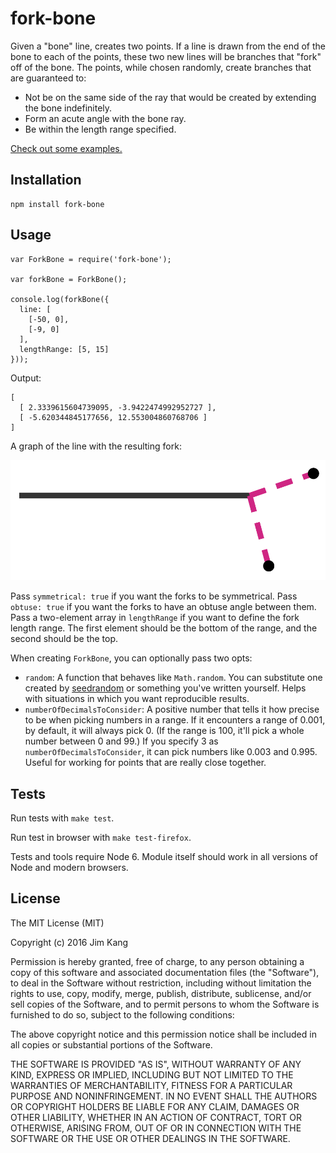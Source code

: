 fork-bone
==================

Given a "bone" line, creates two points. If a line is drawn from the end of the bone to each of the points, these two new lines will be branches that "fork" off of the bone. The points, while chosen randomly, create branches that are guaranteed to:

- Not be on the same side of the ray that would be created by extending the bone indefinitely.
- Form an acute angle with the bone ray.
- Be within the length range specified.

[Check out some examples.](http://jimkang.com/fork-bone)

Installation
------------

    npm install fork-bone

Usage
-----

    var ForkBone = require('fork-bone');

    var forkBone = ForkBone();
    
    console.log(forkBone({
      line: [
        [-50, 0],
        [-9, 0]
      ],
      lengthRange: [5, 15]
    }));

Output:

    [
      [ 2.3339615604739095, -3.9422474992952727 ],
      [ -5.620344845177656, 12.553004860768706 ]
    ]

A graph of the line with the resulting fork:

![Example graph](https://raw.githubusercontent.com/jimkang/fork-bone/gh-pages/meta/example-case.png)

Pass `symmetrical: true` if you want the forks to be symmetrical.
Pass `obtuse: true` if you want the forks to have an obtuse angle between them.
Pass a two-element array in `lengthRange` if you want to define the fork length range. The first element should be the bottom of the range, and the second should be the top.

When creating `ForkBone`, you can optionally pass two opts:

  - `random`: A function that behaves like `Math.random`. You can substitute one created by [seedrandom](https://github.com/davidbau/seedrandom) or something you've written yourself. Helps with situations in which you want reproducible results.
  - `numberOfDecimalsToConsider`: A positive number that tells it how precise to be when picking numbers in a range. If it encounters a range of 0.001, by default, it will always pick 0. (If the range is 100, it'll pick a whole number between 0 and 99.) If you specify 3 as `numberOfDecimalsToConsider`, it can pick numbers like 0.003 and 0.995. Useful for working for points that are really close together.

Tests
-----

Run tests with `make test`.

Run test in browser with `make test-firefox`.

Tests and tools require Node 6. Module itself should work in all versions of Node and modern browsers.

License
-------

The MIT License (MIT)

Copyright (c) 2016 Jim Kang

Permission is hereby granted, free of charge, to any person obtaining a copy
of this software and associated documentation files (the "Software"), to deal
in the Software without restriction, including without limitation the rights
to use, copy, modify, merge, publish, distribute, sublicense, and/or sell
copies of the Software, and to permit persons to whom the Software is
furnished to do so, subject to the following conditions:

The above copyright notice and this permission notice shall be included in
all copies or substantial portions of the Software.

THE SOFTWARE IS PROVIDED "AS IS", WITHOUT WARRANTY OF ANY KIND, EXPRESS OR
IMPLIED, INCLUDING BUT NOT LIMITED TO THE WARRANTIES OF MERCHANTABILITY,
FITNESS FOR A PARTICULAR PURPOSE AND NONINFRINGEMENT. IN NO EVENT SHALL THE
AUTHORS OR COPYRIGHT HOLDERS BE LIABLE FOR ANY CLAIM, DAMAGES OR OTHER
LIABILITY, WHETHER IN AN ACTION OF CONTRACT, TORT OR OTHERWISE, ARISING FROM,
OUT OF OR IN CONNECTION WITH THE SOFTWARE OR THE USE OR OTHER DEALINGS IN
THE SOFTWARE.
